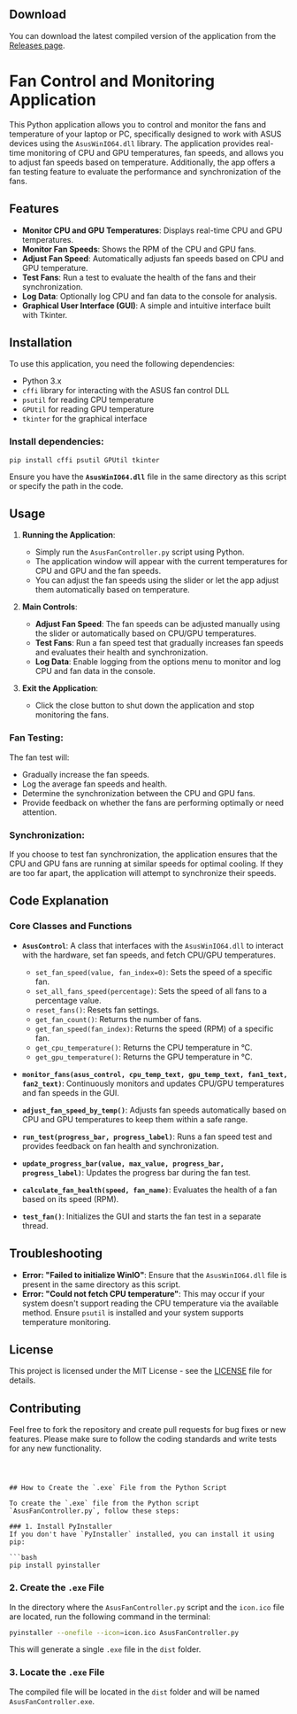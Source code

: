 ## Download

You can download the latest compiled version of the application from the [Releases page](https://github.com/nStress/AsusFanController/blob/main/release/AsusFanController.exe).



# Fan Control and Monitoring Application

This Python application allows you to control and monitor the fans and temperature of your laptop or PC, specifically designed to work with ASUS devices using the `AsusWinIO64.dll` library. The application provides real-time monitoring of CPU and GPU temperatures, fan speeds, and allows you to adjust fan speeds based on temperature. Additionally, the app offers a fan testing feature to evaluate the performance and synchronization of the fans.

## Features

- **Monitor CPU and GPU Temperatures**: Displays real-time CPU and GPU temperatures.
- **Monitor Fan Speeds**: Shows the RPM of the CPU and GPU fans.
- **Adjust Fan Speed**: Automatically adjusts fan speeds based on CPU and GPU temperature.
- **Test Fans**: Run a test to evaluate the health of the fans and their synchronization.
- **Log Data**: Optionally log CPU and fan data to the console for analysis.
- **Graphical User Interface (GUI)**: A simple and intuitive interface built with Tkinter.

## Installation

To use this application, you need the following dependencies:

- Python 3.x
- `cffi` library for interacting with the ASUS fan control DLL
- `psutil` for reading CPU temperature
- `GPUtil` for reading GPU temperature
- `tkinter` for the graphical interface

### Install dependencies:

```
pip install cffi psutil GPUtil tkinter
```

Ensure you have the **`AsusWinIO64.dll`** file in the same directory as this script or specify the path in the code.

## Usage

1. **Running the Application**:
    - Simply run the `AsusFanController.py` script using Python.
    - The application window will appear with the current temperatures for CPU and GPU and the fan speeds.
    - You can adjust the fan speeds using the slider or let the app adjust them automatically based on temperature.

2. **Main Controls**:
    - **Adjust Fan Speed**: The fan speeds can be adjusted manually using the slider or automatically based on CPU/GPU temperatures.
    - **Test Fans**: Run a fan speed test that gradually increases fan speeds and evaluates their health and synchronization.
    - **Log Data**: Enable logging from the options menu to monitor and log CPU and fan data in the console.

3. **Exit the Application**:
    - Click the close button to shut down the application and stop monitoring the fans.

### Fan Testing:

The fan test will:
- Gradually increase the fan speeds.
- Log the average fan speeds and health.
- Determine the synchronization between the CPU and GPU fans.
- Provide feedback on whether the fans are performing optimally or need attention.

### Synchronization:

If you choose to test fan synchronization, the application ensures that the CPU and GPU fans are running at similar speeds for optimal cooling. If they are too far apart, the application will attempt to synchronize their speeds.

## Code Explanation

### Core Classes and Functions

- **`AsusControl`**: A class that interfaces with the `AsusWinIO64.dll` to interact with the hardware, set fan speeds, and fetch CPU/GPU temperatures.
    - `set_fan_speed(value, fan_index=0)`: Sets the speed of a specific fan.
    - `set_all_fans_speed(percentage)`: Sets the speed of all fans to a percentage value.
    - `reset_fans()`: Resets fan settings.
    - `get_fan_count()`: Returns the number of fans.
    - `get_fan_speed(fan_index)`: Returns the speed (RPM) of a specific fan.
    - `get_cpu_temperature()`: Returns the CPU temperature in °C.
    - `get_gpu_temperature()`: Returns the GPU temperature in °C.

- **`monitor_fans(asus_control, cpu_temp_text, gpu_temp_text, fan1_text, fan2_text)`**: Continuously monitors and updates CPU/GPU temperatures and fan speeds in the GUI.

- **`adjust_fan_speed_by_temp()`**: Adjusts fan speeds automatically based on CPU and GPU temperatures to keep them within a safe range.

- **`run_test(progress_bar, progress_label)`**: Runs a fan speed test and provides feedback on fan health and synchronization.

- **`update_progress_bar(value, max_value, progress_bar, progress_label)`**: Updates the progress bar during the fan test.

- **`calculate_fan_health(speed, fan_name)`**: Evaluates the health of a fan based on its speed (RPM).

- **`test_fan()`**: Initializes the GUI and starts the fan test in a separate thread.

## Troubleshooting

- **Error: "Failed to initialize WinIO"**: Ensure that the `AsusWinIO64.dll` file is present in the same directory as this script.
- **Error: "Could not fetch CPU temperature"**: This may occur if your system doesn't support reading the CPU temperature via the available method. Ensure `psutil` is installed and your system supports temperature monitoring.

## License

This project is licensed under the MIT License - see the [LICENSE](LICENSE) file for details.

## Contributing

Feel free to fork the repository and create pull requests for bug fixes or new features. Please make sure to follow the coding standards and write tests for any new functionality.
```



## How to Create the `.exe` File from the Python Script

To create the `.exe` file from the Python script `AsusFanController.py`, follow these steps:

### 1. Install PyInstaller
If you don't have `PyInstaller` installed, you can install it using pip:

```bash
pip install pyinstaller
```

### 2. Create the `.exe` File
In the directory where the `AsusFanController.py` script and the `icon.ico` file are located, run the following command in the terminal:

```bash
pyinstaller --onefile --icon=icon.ico AsusFanController.py
```

This will generate a single `.exe` file in the `dist` folder.

### 3. Locate the `.exe` File
The compiled file will be located in the `dist` folder and will be named `AsusFanController.exe`.
